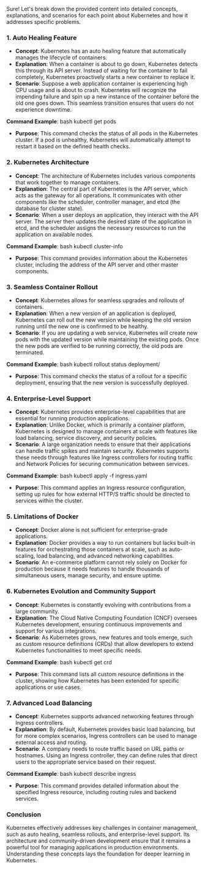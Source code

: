 Sure! Let's break down the provided content into detailed concepts, explanations, and scenarios for each point about Kubernetes and how it addresses specific problems.

### 1. **Auto Healing Feature**
   - **Concept**: Kubernetes has an auto healing feature that automatically manages the lifecycle of containers.
   - **Explanation**: When a container is about to go down, Kubernetes detects this through its API server. Instead of waiting for the container to fail completely, Kubernetes proactively starts a new container to replace it.
   - **Scenario**: Suppose a web application container is experiencing high CPU usage and is about to crash. Kubernetes will recognize the impending failure and spin up a new instance of the container before the old one goes down. This seamless transition ensures that users do not experience downtime.
   
   **Command Example**:
  bash
   kubectl get pods
  
   - **Purpose**: This command checks the status of all pods in the Kubernetes cluster. If a pod is unhealthy, Kubernetes will automatically attempt to restart it based on the defined health checks.

### 2. **Kubernetes Architecture**
   - **Concept**: The architecture of Kubernetes includes various components that work together to manage containers.
   - **Explanation**: The central part of Kubernetes is the API server, which acts as the gateway for all operations. It communicates with other components like the scheduler, controller manager, and etcd (the database for cluster state).
   - **Scenario**: When a user deploys an application, they interact with the API server. The server then updates the desired state of the application in etcd, and the scheduler assigns the necessary resources to run the application on available nodes.

   **Command Example**:
  bash
   kubectl cluster-info
  
   - **Purpose**: This command provides information about the Kubernetes cluster, including the address of the API server and other master components.

### 3. **Seamless Container Rollout**
   - **Concept**: Kubernetes allows for seamless upgrades and rollouts of containers.
   - **Explanation**: When a new version of an application is deployed, Kubernetes can roll out the new version while keeping the old version running until the new one is confirmed to be healthy.
   - **Scenario**: If you are updating a web service, Kubernetes will create new pods with the updated version while maintaining the existing pods. Once the new pods are verified to be running correctly, the old pods are terminated.

   **Command Example**:
  bash
   kubectl rollout status deployment/<deployment-name>
  
   - **Purpose**: This command checks the status of a rollout for a specific deployment, ensuring that the new version is successfully deployed.

### 4. **Enterprise-Level Support**
   - **Concept**: Kubernetes provides enterprise-level capabilities that are essential for running production applications.
   - **Explanation**: Unlike Docker, which is primarily a container platform, Kubernetes is designed to manage containers at scale with features like load balancing, service discovery, and security policies.
   - **Scenario**: A large organization needs to ensure that their applications can handle traffic spikes and maintain security. Kubernetes supports these needs through features like Ingress controllers for routing traffic and Network Policies for securing communication between services.

   **Command Example**:
  bash
   kubectl apply -f ingress.yaml
  
   - **Purpose**: This command applies an Ingress resource configuration, setting up rules for how external HTTP/S traffic should be directed to services within the cluster.

### 5. **Limitations of Docker**
   - **Concept**: Docker alone is not sufficient for enterprise-grade applications.
   - **Explanation**: Docker provides a way to run containers but lacks built-in features for orchestrating those containers at scale, such as auto-scaling, load balancing, and advanced networking capabilities.
   - **Scenario**: An e-commerce platform cannot rely solely on Docker for production because it needs features to handle thousands of simultaneous users, manage security, and ensure uptime.

### 6. **Kubernetes Evolution and Community Support**
   - **Concept**: Kubernetes is constantly evolving with contributions from a large community.
   - **Explanation**: The Cloud Native Computing Foundation (CNCF) oversees Kubernetes development, ensuring continuous improvements and support for various integrations.
   - **Scenario**: As Kubernetes grows, new features and tools emerge, such as custom resource definitions (CRDs) that allow developers to extend Kubernetes functionalities to meet specific needs.

   **Command Example**:
  bash
   kubectl get crd
  
   - **Purpose**: This command lists all custom resource definitions in the cluster, showing how Kubernetes has been extended for specific applications or use cases.

### 7. **Advanced Load Balancing**
   - **Concept**: Kubernetes supports advanced networking features through Ingress controllers.
   - **Explanation**: By default, Kubernetes provides basic load balancing, but for more complex scenarios, Ingress controllers can be used to manage external access and routing.
   - **Scenario**: A company needs to route traffic based on URL paths or hostnames. Using an Ingress controller, they can define rules that direct users to the appropriate service based on their request.

   **Command Example**:
  bash
   kubectl describe ingress <ingress-name>
  
   - **Purpose**: This command provides detailed information about the specified Ingress resource, including routing rules and backend services.

### Conclusion
Kubernetes effectively addresses key challenges in container management, such as auto healing, seamless rollouts, and enterprise-level support. Its architecture and community-driven development ensure that it remains a powerful tool for managing applications in production environments. Understanding these concepts lays the foundation for deeper learning in Kubernetes.